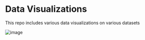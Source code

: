# Data Visualizations
This repo includes various data visualizations on various datasets


![image](https://user-images.githubusercontent.com/73999139/151803665-9625aa7c-18bb-4c2c-9b46-6e3c713dbb08.png)

